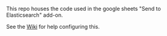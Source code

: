 This repo houses the code used in the google sheets "Send to Elasticsearch" add-on.

See the [Wiki](https://github.com/elastic/google-sheets-add-on/wiki/Configuration-Help) for help configuring this.
